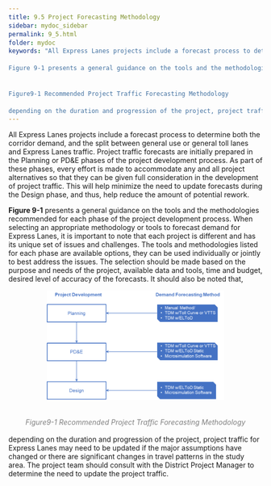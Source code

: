 ```yaml
---
title: 9.5 Project Forecasting Methodology
sidebar: mydoc_sidebar
permalink: 9_5.html
folder: mydoc
keywords: "All Express Lanes projects include a forecast process to determine both the corridor demand, and the split between general use or general toll lanes and Express Lanes traffic. Project traffic forecasts are initially prepared in the Planning or PD&E phases of the project development process. As part of these phases, every effort is made to accommodate any and all project alternatives so that they can be given full consideration in the development of project traffic. This will help minimize the need to update forecasts during the Design phase, and thus, help reduce the amount of potential rework.

Figure 9-1 presents a general guidance on the tools and the methodologies recommended for each phase of the project development process. When selecting an appropriate methodology or tools to forecast demand for Express Lanes, it is important to note that each project is different and has its unique set of issues and challenges. The tools and methodologies listed for each phase are available options, they can be used individually or jointly to best address the issues. The selection should be made based on the purpose and needs of the project, available data and tools, time and budget, desired level of accuracy of the forecasts. It should also be noted that,


Figure9-1 Recommended Project Traffic Forecasting Methodology

depending on the duration and progression of the project, project traffic for Express Lanes may need to be updated if the major assumptions have changed or there are significant changes in travel patterns in the study area. The project team should consult with the District Project Manager to determine the need to update the project traffic."
---
```


<style>
  div{
    text-align: justify;
  }
</style>

All Express Lanes projects include a forecast process to determine both the corridor demand,
and the split between general use or general toll lanes and Express Lanes traffic. Project traffic forecasts are initially prepared in the Planning or PD&amp;E phases of the project development
process. As part of these phases, every effort is made to accommodate any and all project
alternatives so that they can be given full consideration in the development of project traffic.
This will help minimize the need to update forecasts during the Design phase, and thus, help
reduce the amount of potential rework.

<b>Figure 9-1</b> presents a general guidance on the tools and the methodologies recommended for
each phase of the project development process. When selecting an appropriate methodology or
tools to forecast demand for Express Lanes, it is important to note that each project is different
and has its unique set of issues and challenges. The tools and methodologies listed for each
phase are available options, they can be used individually or jointly to best address the issues.
The selection should be made based on the purpose and needs of the project, available data
and tools, time and budget, desired level of accuracy of the forecasts. It should also be noted
that,

<center>
<img src="images/fig9_1.png" style="max-width: 70%; text-align:center; margin-bottom: 2rem" >
</center>

<div style="text-align:center; color:grey"><i>Figure9-1 Recommended Project Traffic Forecasting Methodology</i></div> 

<br>
depending on the duration and progression of the project, project traffic for Express Lanes may need to be updated if the major assumptions have changed or there are significant changes in travel patterns in the study area. The project team should consult with the District Project Manager to determine the need to update the project traffic.
